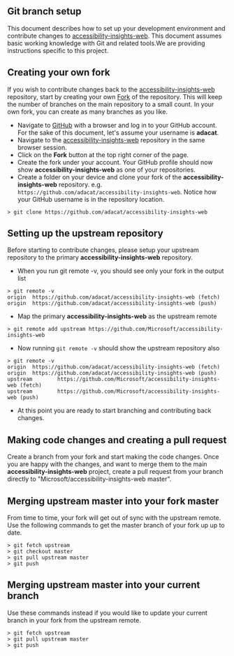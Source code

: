 <!--
Copyright (c) Microsoft Corporation. All rights reserved.
Licensed under the MIT License.
-->

## Git branch setup

This document describes how to set up your development environment and contribute changes to
[accessibility-insights-web](https://github.com/Microsoft/accessibility-insights-web). This document assumes basic working knowledge
with Git and related tools.We are providing instructions specific to this project.

## Creating your own fork

If you wish to contribute changes back to the [accessibility-insights-web](https://github.com/Microsoft/accessibility-insights-web)
repository, start by creating your own [Fork](https://help.github.com/en/articles/fork-a-repo) of the repository. This will keep the
number of branches on the main repository to a small
count. In your own fork, you can create as many branches as you like.

-   Navigate to [GitHub](https://github.com/) with a browser and log in to your GitHub account. For the sake of this document, let's assume your username is **adacat**.
-   Navigate to the [accessibility-insights-web](https://github.com/Microsoft/accessibility-insights-web) repository in the same browser session.
-   Click on the **Fork** button at the top right corner of the page.
-   Create the fork under your account. Your GitHub profile should now show **accessibility-insights-web** as one of your repositories.
-   Create a folder on your device and clone your fork of the **accessibility-insights-web** repository. e.g. `https://github.com/adacat/accessibility-insights-web`. Notice how your GitHub username is in the repository location.

```
> git clone https://github.com/adacat/accessibility-insights-web
```

## Setting up the upstream repository

Before starting to contribute changes, please setup your upstream repository to the
primary **accessibility-insights-web** repository.

-   When you run git remote -v, you should see only your fork in the output list

```
> git remote -v
origin  https://github.com/adacat/accessibility-insights-web (fetch)
origin  https://github.com/adacat/accessibility-insights-web (push)
```

-   Map the primary **accessibility-insights-web** as the upstream remote

```
> git remote add upstream https://github.com/Microsoft/accessibility-insights-web
```

-   Now running `git remote -v` should show the upstream repository also

```
> git remote -v
origin  https://github.com/adacat/accessibility-insights-web (fetch)
origin  https://github.com/adacat/accessibility-insights-web (push)
upstream        https://github.com/Microsoft/accessibility-insights-web (fetch)
upstream        https://github.com/Microsoft/accessibility-insights-web (push)
```

-   At this point you are ready to start branching and contributing back changes.

## Making code changes and creating a pull request

Create a branch from your fork and start making the code changes. Once you are happy with the changes, and want to merge them to the main **accessibility-insights-web** project, create a pull request from your branch directly to "Microsoft/accessibility-insights-web master".

## Merging upstream master into your fork master

From time to time, your fork will get out of sync with the upstream remote. Use the following commands to get the master branch of your fork up up to date.

```
> git fetch upstream
> git checkout master
> git pull upstream master
> git push
```

## Merging upstream master into your current branch

Use these commands instead if you would like to update your current branch in your fork from the upstream remote.

```
> git fetch upstream
> git pull upstream master
> git push
```
